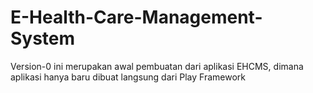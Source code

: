 # E-Health-Care-Management-System
Version-0 ini merupakan awal pembuatan dari aplikasi EHCMS, dimana aplikasi hanya baru dibuat langsung dari Play Framework

